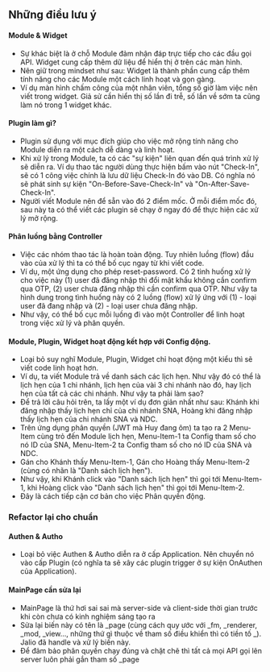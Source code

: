 ## Những điều lưu ý

#### Module & Widget
- Sự khác biệt là ở chỗ Module đảm nhận đáp trực tiếp cho các đầu gọi API. Widget cung cấp thêm dữ liệu để hiển thị ở trên các màn hình.
- Nên giữ trong mindset như sau: Widget là thành phần cung cấp thêm tính năng cho các Module một cách linh hoạt và gọn gàng.
- Ví dụ màn hình chấm công của một nhân viên, tổng số giờ làm việc nên viết trong widget. Giả sử cần hiển thị số lần đi trễ, số lần về sớm ta cũng làm nó trong 1 widget khác.

#### Plugin làm gì?
- Plugin sử dụng với mục đích giúp cho việc mở rộng tính năng cho Module diễn ra một cách dễ dàng và linh hoạt.
- Khi xử lý trong Module, ta có các "sự kiện" liên quan đến quá trình xử lý sẽ diễn ra. Ví dụ thao tác người dùng thực hiện bấm vào nút "Check-In", sẽ có 1 công việc chính là lưu dữ liệu Check-In đó vào DB. Có nghĩa nó sẽ phát sinh sự kiện "On-Before-Save-Check-In" và "On-After-Save-Check-In".
- Người viết Module nên để sẵn vào đó 2 điểm mốc. Ở mỗi điểm mốc đó, sau này ta có thể viết các plugin sẽ chạy ở ngay đó để thực hiện các xử lý mở rộng. 

#### Phân luồng bằng Controller
- Việc các nhóm thao tác là hoàn toàn động. Tuy nhiên luồng (flow) đầu vào của xử lý thì ta có thể bố cục ngay từ khi viết code.
- Ví dụ, một ứng dụng cho phép reset-password. Có 2 tình huống xử lý cho việc này (1) user đã đăng nhập thì đổi mật khẩu không cần confirm qua OTP, (2) user chưa đăng nhập thì cần confirm qua OTP. Như vậy ta hình dung trong tình huống này có 2 luồng (flow) xử lý ứng với (1) - loại user đã đang nhập và (2) - loại user chưa đăng nhập.
- Như vậy, có thể bố cục mỗi luồng đi vào một Controller để linh hoạt trong việc xử lý và phân quyền.

#### Module, Plugin, Widget hoạt động kết hợp với Config động.
- Loại bỏ suy nghĩ Module, Plugin, Widget chỉ hoạt động một kiểu thì sẽ viết code linh hoạt hơn.
- Ví dụ, ta viết Module trả về danh sách các lịch hẹn. Như vậy đó có thể là lịch hẹn của 1 chi nhánh, lịch hẹn của vài 3 chi nhánh nào đó, hay lịch hẹn của tất cả các chi nhánh. Như vậy ta phải làm sao?
- Để trả lời câu hỏi trên, ta lấy một ví dụ đơn giản nhất như sau: Khánh khi đăng nhập thấy lịch hẹn chỉ của chi nhánh SNA, Hoàng khi đăng nhập thấy lịch hẹn của chi nhánh SNA và NDC.
- Trên ứng dụng phân quyền (JWT mà Huy đang ôm) ta tạo ra 2 Menu-Item cùng trỏ đến Module lịch hẹn, Menu-Item-1 ta Config tham số cho nó ID của SNA, Menu-Item-2 ta Config tham số cho nó ID của SNA và NDC.
- Gán cho Khánh thấy Menu-Item-1, Gán cho Hoàng thấy Menu-Item-2 (cùng có nhãn là "Danh sách lịch hẹn").
- Như vậy, khi Khánh click vào "Danh sách lịch hẹn" thì gọi tới Menu-Item-1, khi Hoàng click vào "Danh sách lịch hẹn" thì gọi tới Menu-Item-2.
- Đây là cách tiếp cận cơ bản cho việc Phân quyền động.

### Refactor lại cho chuẩn

#### Authen & Autho
- Loại bỏ việc Authen & Autho diễn ra ở cấp Application. Nên chuyển nó vào cấp Plugin (có nghĩa ta sẽ xây các plugin trigger ở sự kiện OnAuthen của Application).

#### MainPage cần sửa lại
- MainPage là thứ hơi sai sai mà server-side và client-side thời gian trước khi còn chưa có kinh nghiệm sáng tạo ra
- Sửa lại biến này có tên là _page (cùng cách quy ước với _fm, _renderer, _mod, _view..., những thứ gì thuộc về tham số điều khiển thì có tiền tố _). Jalio đã handle và xử lý biến này.
- Để đảm bảo phân quyền chạy đúng và chặt chẽ thì tất cả mọi API gọi lên server luôn phải gắn tham số _page
